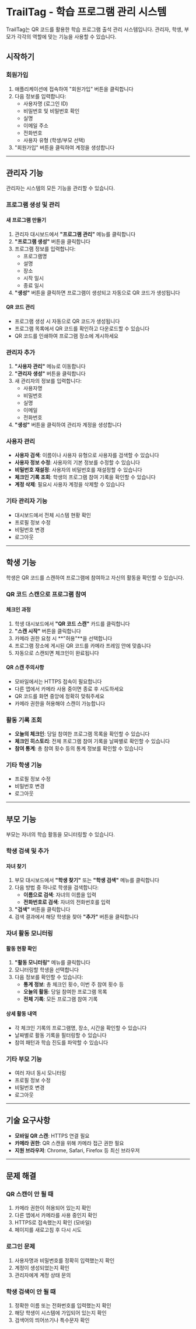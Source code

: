 # TrailTag - 학습 프로그램 관리 시스템

TrailTag는 QR 코드를 활용한 학습 프로그램 출석 관리 시스템입니다. 관리자, 학생, 부모가 각각의 역할에 맞는 기능을 사용할 수 있습니다.

## 시작하기

### 회원가입
1. 애플리케이션에 접속하여 "회원가입" 버튼을 클릭합니다
2. 다음 정보를 입력합니다:
   - 사용자명 (로그인 ID)
   - 비밀번호 및 비밀번호 확인
   - 실명
   - 이메일 주소
   - 전화번호
   - 사용자 유형 (학생/부모 선택)
3. "회원가입" 버튼을 클릭하여 계정을 생성합니다

---

## 관리자 기능

관리자는 시스템의 모든 기능을 관리할 수 있습니다.

### 프로그램 생성 및 관리

#### 새 프로그램 만들기
1. 관리자 대시보드에서 **"프로그램 관리"** 메뉴를 클릭합니다
2. **"프로그램 생성"** 버튼을 클릭합니다
3. 프로그램 정보를 입력합니다:
   - 프로그램명
   - 설명
   - 장소
   - 시작 일시
   - 종료 일시
4. **"생성"** 버튼을 클릭하면 프로그램이 생성되고 자동으로 QR 코드가 생성됩니다

#### QR 코드 관리
- 프로그램 생성 시 자동으로 QR 코드가 생성됩니다
- 프로그램 목록에서 QR 코드를 확인하고 다운로드할 수 있습니다
- QR 코드를 인쇄하여 프로그램 장소에 게시하세요

### 관리자 추가
1. **"사용자 관리"** 메뉴로 이동합니다
2. **"관리자 생성"** 버튼을 클릭합니다
3. 새 관리자의 정보를 입력합니다:
   - 사용자명
   - 비밀번호
   - 실명
   - 이메일
   - 전화번호
4. **"생성"** 버튼을 클릭하여 관리자 계정을 생성합니다

### 사용자 관리
- **사용자 검색**: 이름이나 사용자 유형으로 사용자를 검색할 수 있습니다
- **사용자 정보 수정**: 사용자의 기본 정보를 수정할 수 있습니다
- **비밀번호 재설정**: 사용자의 비밀번호를 재설정할 수 있습니다
- **체크인 기록 조회**: 학생의 프로그램 참여 기록을 확인할 수 있습니다
- **계정 삭제**: 필요시 사용자 계정을 삭제할 수 있습니다

### 기타 관리자 기능
- 대시보드에서 전체 시스템 현황 확인
- 프로필 정보 수정
- 비밀번호 변경
- 로그아웃

---

## 학생 기능

학생은 QR 코드를 스캔하여 프로그램에 참여하고 자신의 활동을 확인할 수 있습니다.

### QR 코드 스캔으로 프로그램 참여

#### 체크인 과정
1. 학생 대시보드에서 **"QR 코드 스캔"** 카드를 클릭합니다
2. **"스캔 시작"** 버튼을 클릭합니다
3. 카메라 권한 요청 시 **"허용"**을 선택합니다
4. 프로그램 장소에 게시된 QR 코드를 카메라 프레임 안에 맞춥니다
5. 자동으로 스캔되면 체크인이 완료됩니다

#### QR 스캔 주의사항
- 모바일에서는 HTTPS 접속이 필요합니다
- 다른 앱에서 카메라 사용 중이면 종료 후 시도하세요
- QR 코드를 화면 중앙에 정확히 맞춰주세요
- 카메라 권한을 허용해야 스캔이 가능합니다

### 활동 기록 조회
- **오늘의 체크인**: 당일 참여한 프로그램 목록을 확인할 수 있습니다
- **체크인 히스토리**: 전체 프로그램 참여 기록을 날짜별로 확인할 수 있습니다
- **참여 통계**: 총 참여 횟수 등의 통계 정보를 확인할 수 있습니다

### 기타 학생 기능
- 프로필 정보 수정
- 비밀번호 변경
- 로그아웃

---

## 부모 기능

부모는 자녀의 학습 활동을 모니터링할 수 있습니다.

### 학생 검색 및 추가

#### 자녀 찾기
1. 부모 대시보드에서 **"학생 찾기"** 또는 **"학생 검색"** 메뉴를 클릭합니다
2. 다음 방법 중 하나로 학생을 검색합니다:
   - **이름으로 검색**: 자녀의 이름을 입력
   - **전화번호로 검색**: 자녀의 전화번호를 입력
3. **"검색"** 버튼을 클릭합니다
4. 검색 결과에서 해당 학생을 찾아 **"추가"** 버튼을 클릭합니다

### 자녀 활동 모니터링

#### 활동 현황 확인
1. **"활동 모니터링"** 메뉴를 클릭합니다
2. 모니터링할 학생을 선택합니다
3. 다음 정보를 확인할 수 있습니다:
   - **통계 정보**: 총 체크인 횟수, 이번 주 참여 횟수 등
   - **오늘의 활동**: 당일 참여한 프로그램 목록
   - **전체 기록**: 모든 프로그램 참여 기록

#### 상세 활동 내역
- 각 체크인 기록의 프로그램명, 장소, 시간을 확인할 수 있습니다
- 날짜별로 활동 기록을 필터링할 수 있습니다
- 참여 패턴과 학습 진도를 파악할 수 있습니다

### 기타 부모 기능
- 여러 자녀 동시 모니터링
- 프로필 정보 수정
- 비밀번호 변경
- 로그아웃

---

## 기술 요구사항

- **모바일 QR 스캔**: HTTPS 연결 필요
- **카메라 권한**: QR 스캔을 위해 카메라 접근 권한 필요
- **지원 브라우저**: Chrome, Safari, Firefox 등 최신 브라우저

---

## 문제 해결

### QR 스캔이 안 될 때
1. 카메라 권한이 허용되어 있는지 확인
2. 다른 앱에서 카메라를 사용 중인지 확인
3. HTTPS로 접속했는지 확인 (모바일)
4. 페이지를 새로고침 후 다시 시도

### 로그인 문제
1. 사용자명과 비밀번호를 정확히 입력했는지 확인
2. 계정이 생성되었는지 확인
3. 관리자에게 계정 상태 문의

### 학생 검색이 안 될 때
1. 정확한 이름 또는 전화번호를 입력했는지 확인
2. 해당 학생이 시스템에 가입되어 있는지 확인
3. 검색어의 띄어쓰기나 특수문자 확인
